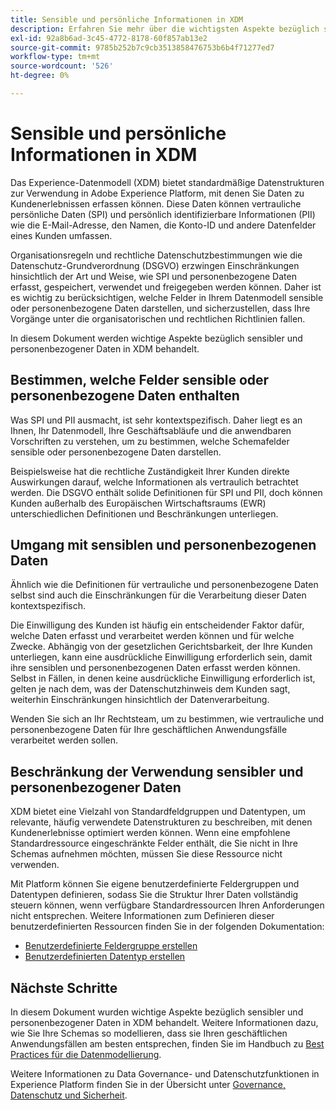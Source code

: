 ```yaml
---
title: Sensible und persönliche Informationen in XDM
description: Erfahren Sie mehr über die wichtigsten Aspekte bezüglich sensibler personenbezogener Daten (SPI) und persönlich identifizierbarer Informationen (PII) im Experience-Datenmodell (XDM).
exl-id: 92a8b6ad-3c45-4772-8178-60f857ab13e2
source-git-commit: 9785b252b7c9cb3513858476753b6b4f71277ed7
workflow-type: tm+mt
source-wordcount: '526'
ht-degree: 0%

---
```


# Sensible und persönliche Informationen in XDM

Das Experience-Datenmodell (XDM) bietet standardmäßige Datenstrukturen zur Verwendung in Adobe Experience Platform, mit denen Sie Daten zu Kundenerlebnissen erfassen können. Diese Daten können vertrauliche persönliche Daten (SPI) und persönlich identifizierbare Informationen (PII) wie die E-Mail-Adresse, den Namen, die Konto-ID und andere Datenfelder eines Kunden umfassen.

Organisationsregeln und rechtliche Datenschutzbestimmungen wie die Datenschutz-Grundverordnung (DSGVO) erzwingen Einschränkungen hinsichtlich der Art und Weise, wie SPI und personenbezogene Daten erfasst, gespeichert, verwendet und freigegeben werden können. Daher ist es wichtig zu berücksichtigen, welche Felder in Ihrem Datenmodell sensible oder personenbezogene Daten darstellen, und sicherzustellen, dass Ihre Vorgänge unter die organisatorischen und rechtlichen Richtlinien fallen.

In diesem Dokument werden wichtige Aspekte bezüglich sensibler und personenbezogener Daten in XDM behandelt.

## Bestimmen, welche Felder sensible oder personenbezogene Daten enthalten

Was SPI und PII ausmacht, ist sehr kontextspezifisch. Daher liegt es an Ihnen, Ihr Datenmodell, Ihre Geschäftsabläufe und die anwendbaren Vorschriften zu verstehen, um zu bestimmen, welche Schemafelder sensible oder personenbezogene Daten darstellen.

Beispielsweise hat die rechtliche Zuständigkeit Ihrer Kunden direkte Auswirkungen darauf, welche Informationen als vertraulich betrachtet werden. Die DSGVO enthält solide Definitionen für SPI und PII, doch können Kunden außerhalb des Europäischen Wirtschaftsraums (EWR) unterschiedlichen Definitionen und Beschränkungen unterliegen.

## Umgang mit sensiblen und personenbezogenen Daten

Ähnlich wie die Definitionen für vertrauliche und personenbezogene Daten selbst sind auch die Einschränkungen für die Verarbeitung dieser Daten kontextspezifisch.

Die Einwilligung des Kunden ist häufig ein entscheidender Faktor dafür, welche Daten erfasst und verarbeitet werden können und für welche Zwecke. Abhängig von der gesetzlichen Gerichtsbarkeit, der Ihre Kunden unterliegen, kann eine ausdrückliche Einwilligung erforderlich sein, damit ihre sensiblen und personenbezogenen Daten erfasst werden können. Selbst in Fällen, in denen keine ausdrückliche Einwilligung erforderlich ist, gelten je nach dem, was der Datenschutzhinweis dem Kunden sagt, weiterhin Einschränkungen hinsichtlich der Datenverarbeitung.

Wenden Sie sich an Ihr Rechtsteam, um zu bestimmen, wie vertrauliche und personenbezogene Daten für Ihre geschäftlichen Anwendungsfälle verarbeitet werden sollen.

## Beschränkung der Verwendung sensibler und personenbezogener Daten

XDM bietet eine Vielzahl von Standardfeldgruppen und Datentypen, um relevante, häufig verwendete Datenstrukturen zu beschreiben, mit denen Kundenerlebnisse optimiert werden können. Wenn eine empfohlene Standardressource eingeschränkte Felder enthält, die Sie nicht in Ihre Schemas aufnehmen möchten, müssen Sie diese Ressource nicht verwenden.

Mit Platform können Sie eigene benutzerdefinierte Feldergruppen und Datentypen definieren, sodass Sie die Struktur Ihrer Daten vollständig steuern können, wenn verfügbare Standardressourcen Ihren Anforderungen nicht entsprechen. Weitere Informationen zum Definieren dieser benutzerdefinierten Ressourcen finden Sie in der folgenden Dokumentation:

* [Benutzerdefinierte Feldergruppe erstellen](../ui/resources/field-groups.md#create)
* [Benutzerdefinierten Datentyp erstellen](../ui/resources/data-types.md#create)

<!-- (To include once features are available)
* Marking fields as sensitive
* Remove fields from standard field groups pre-ingestion
* Deprecate fields post-ingestion
-->

## Nächste Schritte

In diesem Dokument wurden wichtige Aspekte bezüglich sensibler und personenbezogener Daten in XDM behandelt. Weitere Informationen dazu, wie Sie Ihre Schemas so modellieren, dass sie Ihren geschäftlichen Anwendungsfällen am besten entsprechen, finden Sie im Handbuch zu [Best Practices für die Datenmodellierung](./best-practices.md).

Weitere Informationen zu Data Governance- und Datenschutzfunktionen in Experience Platform finden Sie in der Übersicht unter [Governance, Datenschutz und Sicherheit](../../landing/governance-privacy-security/overview.md).
